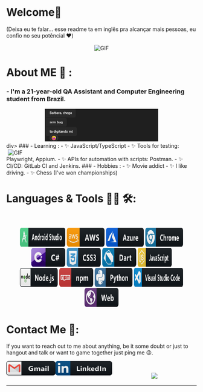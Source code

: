 # Welcome🌟 
(Deixa eu te falar... esse readme ta em inglês pra alcançar mais pessoas, eu confio no seu potêncial ❤️)

<div align="center">
<img hight="100" width="300" alt="GIF" align="center" src="https://media1.tenor.com/m/cGkseWZQZRYAAAAd/anime-happiness.gif">
</div>

# About ME 💬 :

### - I'm a 21-year-old QA Assistant and Computer Engineering student from Brazil.
<div align="center">
<img src="https://raw.githubusercontent.com/eusoubabi/eusoubabi/main/assets2/meme.png" alt="meme" hight="100" width="300">
</div>div>

<img hight="100" width="500" alt="GIF" align="right" src="https://media1.tenor.com/m/E_t61-DDcXMAAAAC/maomao-apothecary-diaries.gif">
### - Learning :
- ✨ JavaScript/TypeScript
- ✨ Tools for testing: Playwright, Appium.
- ✨ APIs for automation with scripts: Postman.
- ✨ CI/CD: GitLab CI and Jenkins.
### - Hobbies : 
- ✨ Movie addict
- ✨ I like driving.
- ✨ Chess (I've won championships)
</br>

# Languages & Tools 👨‍💻 🛠:
</br>

<p align="center">

<!-- For more icons please follow  https://github.com/MikeCodesDotNET/ColoredBadges -->
<img src="https://raw.githubusercontent.com/eusoubabi/eusoubabi/main/assets2/android_studio.svg" alt="android studio" width="120" height="50">
  <img src="https://raw.githubusercontent.com/eusoubabi/eusoubabi/main/assets2/aws.svg" alt="aws" width="100" height="50">
  <img src="https://raw.githubusercontent.com/eusoubabi/eusoubabi/main/assets2/azure.svg" alt="azure" width="100" height="50">
  <img src="https://raw.githubusercontent.com/eusoubabi/eusoubabi/main/assets2/chrome.svg" alt="chrome" width="100" height="50">
  <br>
  <img src="https://raw.githubusercontent.com/eusoubabi/eusoubabi/main/assets2/csharp.svg" alt="csharp" width="90" height="50">
  <img src="https://raw.githubusercontent.com/eusoubabi/eusoubabi/main/assets2/css3.svg" alt="css3" width="90" height="50">
  <img src="https://raw.githubusercontent.com/eusoubabi/eusoubabi/main/assets2/dart.svg" alt="dart" width="90" height="50">
  <img src="https://raw.githubusercontent.com/eusoubabi/eusoubabi/main/assets2/js.svg" alt="js" width="90" height="50">
  <br>
  <img src="https://raw.githubusercontent.com/eusoubabi/eusoubabi/main/assets2/nodejs.svg" alt="nodejs" width="100" height="50">
  <img src="https://raw.githubusercontent.com/eusoubabi/eusoubabi/main/assets2/npm.svg" alt="npm" width="90" height="50">
  <img src="https://raw.githubusercontent.com/eusoubabi/eusoubabi/main/assets2/python.svg" alt="python" width="100" height="50">
  <img src="https://raw.githubusercontent.com/eusoubabi/eusoubabi/main/assets2/visualstudio_code.svg" alt="vscode" width="130" height="50">
  <br>
  <img src="https://raw.githubusercontent.com/eusoubabi/eusoubabi/main/assets2/web.svg" alt="web" width="90" height="50">
</p>

# Contact Me 📲:
 If you want to reach out to me about anything, be it some doubt or just to hangout and talk or want to game together just ping me 😉.

<a href="mailto:barbarardlps@gmail.com">
  <img align="left" alt="Gmail" width="130" height="38" src="https://raw.githubusercontent.com/eusoubabi/eusoubabi/main/assets2/gmail.png" />
</a>

<a href="https://www.linkedin.com/in/barbara-rodrigues-lopes/" target="_blank">
  <img align="left" alt="LinkedIn" width="150" height="38" src="https://raw.githubusercontent.com/eusoubabi/eusoubabi/main/assets2/linkedin.png" />
</a>
</br>



<p align="center" >  
  <a href="https://github.com/eusoubabi/github-readme-stats"> 
<img src="https://github-readme-stats.vercel.app/api?username=eusoubabi&show_icons=true&theme=radical" />
  </a>
  </p>

*************
